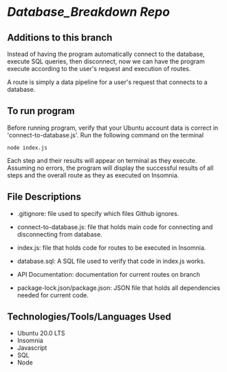 # *Database_Breakdown Repo*

## **Additions to this branch**
Instead of having the program automatically connect to the database, execute SQL queries, then disconnect, now we can have the program execute according to the user's request and execution of routes.

A route is simply a data pipeline for a user's request that connects to a database.

## **To run program**
Before running program, verify that your Ubuntu account data is correct in 'connect-to-database.js'.
Run the following command on the terminal
```
node index.js
```
Each step and their results will appear on terminal as they execute. Assuming no errors, the program will display the successful results of all steps and the overall route as they as executed on Insomnia.

## **File Descriptions**
- .gitignore: file used to specify which files Github ignores.

- connect-to-database.js: file that holds main code for connecting and disconnecting from database.

- index.js: file that holds code for routes to be executed in Insomnia.

- database.sql: A SQL file used to verify that code in index.js works.

- API Documentation: documentation for current routes on branch

- package-lock.json/package.json: JSON file that holds all dependencies needed for current code.

## **Technologies/Tools/Languages** Used
 - Ubuntu 20.0 LTS
 - Insomnia
 - Javascript
 - SQL
 - Node